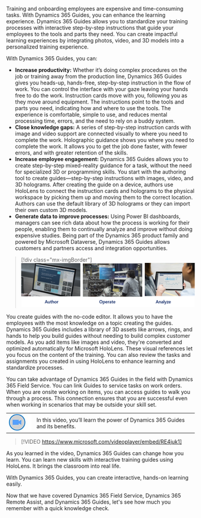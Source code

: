 ﻿Training and onboarding employees are expensive and time-consuming tasks. With Dynamics 365 Guides, you can enhance the learning experience. Dynamics 365 Guides allows you to standardize your training processes with interactive step-by-step instructions that guide your employees to the tools and parts they need. You can create impactful learning experiences by integrating photos, video, and 3D models into a personalized training experience.

With Dynamics 365 Guides, you can:

* **Increase productivity:** Whether it’s doing complex procedures on the job or training away from the production line, Dynamics 365 Guides gives you heads-up, hands-free, step-by-step instruction in the flow of work. You can control the interface with your gaze leaving your hands free to do the work. Instruction cards move with you, following you as they move around equipment. The instructions point to the tools and parts you need, indicating how and where to use the tools. The experience is comfortable, simple to use, and reduces mental processing time, errors, and the need to rely on a buddy system.
* **Close knowledge gaps:** A series of step-by-step instruction cards with image and video support are connected visually to where you need to complete the work. Holographic guidance shows you where you need to complete the work. It allows you to get the job done faster, with fewer errors, and with greater retention of the skills.
* **Increase employee engagement:** Dynamics 365 Guides allows you to create step-by-step mixed-reality guidance for a task, without the need for specialized 3D or programming skills. You start with the authoring tool to create guides—step-by-step instructions with images, video, and 3D holograms. After creating the guide on a device, authors use HoloLens to connect the instruction cards and holograms to the physical workspace by picking them up and moving them to the correct location. Authors can use the default library of 3D holograms or they can import their own custom 3D models.
* **Generate data to improve processes:** Using Power BI dashboards, managers can see rich data about how the process is working for their people, enabling them to continually analyze and improve without doing expensive studies. Being part of the Dynamics 365 product family and powered by Microsoft Dataverse, Dynamics 365 Guides allows customers and partners access and integration opportunities.

> [!div class="mx-imgBorder"]
> ![Photos of people using Guides to Author, Operate, and Analyze](../media/m08-image08.png)

You create guides with the no-code editor. It allows you to have the employees with the most knowledge on a topic creating the guides. Dynamics 365 Guides includes a library of 3D assets like arrows, rings, and hands to help you build guides without needing to build complex customer models. As you add items like images and video, they're converted and optimized automatically for Microsoft HoloLens. These visual references let you focus on the content of the training. You can also review the tasks and assignments you created in using HoloLens to enhance learning and standardize processes. 

You can take advantage of Dynamics 365 Guides in the field with Dynamics 365 Field Service. You can link Guides to service tasks on work orders. When you are onsite working on items, you can access guides to walk you through a process. This connection ensures that you are successful even when working in scenarios that may be outside your skill set. 

|  |  |
| ------------ | ------------- | 
| ![Icon indicating play video](../media/video-icon.png) | In this video, you’ll learn the power of Dynamics 365 Guides and its benefits. |

> [!VIDEO https://www.microsoft.com/videoplayer/embed/RE4juk1]

As you learned in the video, Dynamics 365 Guides can change how you learn. You can learn new skills with interactive training guides using HoloLens. It brings the classroom into real life.

With Dynamics 365 Guides, you can create interactive, hands-on learning easily.

Now that we have covered Dynamics 365 Field Service, Dynamics 365 Remote Assist, and Dynamics 365 Guides, let's see how much you remember with a quick knowledge check.
